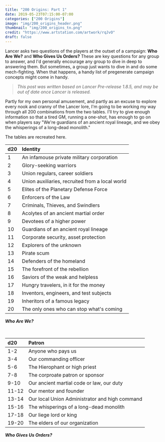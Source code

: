 ```yaml
---
title: "200 Origins: Part 1"
date: 2019-05-23T07:15:00-07:00
categories: ["200 Origins"]
image: "img/200_origins_header.png"
thumbnail: "img/200_origins_tn.png"
credit: "https://www.artstation.com/artwork/rqJvO"
draft: false
---
```


Lancer asks two questions of the players at the outset of a campaign: **Who Are We?** and **Who Gives Us Orders?** These are key questions for any group to answer, and I'd generally encourage any group to dive in deep to answering them. But sometimes, a group just wants to dive in and do some mech-fighting. When that happens, a handy list of pregenerate campaign concepts might come in handy.

<!--more-->
> _This post was written based on Lancer Pre-release 1.8.5, and may be out of date once Lancer is released._

Partly for my own personal amusement, and partly as an excuse to explore every nook and cranny of the Lancer lore, I'm going to be working my way through all 200 combinations from the two tables. I'll try to give enough information so that a tired GM, running a one-shot, has enough to go on when players say "We're guardians of an ancient royal lineage, and we obey the whisperings of a long-dead monolith."

The tables are recreated here.

| d20 | Identity |
|:--|:--|
| 1 | An infamouse private military corporation |
| 2 | Glory-seeking warriors |
| 3 | Union regulars, career soldiers |
| 4 | Union auxiliaries, recruited from a local world |
| 5 | Elites of the Planetary Defense Force |
| 6 | Enforcers of the Law |
| 7 | Criminals, Thieves, and Swindlers |
| 8 | Acolytes of an ancient martial order |
| 9 | Devotees of a higher power |
| 10 | Guardians of an ancient royal lineage |
| 11 | Corporate security, asset protection |
| 12 | Explorers of the unknown |
| 13 | Pirate scum |
| 14 | Defenders of the homeland |
| 15 | The forefront of the rebellion |
| 16 | Saviors of the weak and helpless |
| 17 | Hungry travelers, in it for the money |
| 18 | Inventors, engineers, and test subjects |
| 19 | Inheritors of a famous legacy |
| 20 | The only ones who can stop what's coming |

_**Who Are We?**_

&nbsp;

| d20 | Patron |
|:--|:--|
| 1-2 | Anyone who pays us | 
| 3-4 | Our commanding officer |
| 5-6 | The Hierophant or high priest | 
| 7-8 | The corproate patron or sponsor | 
| 9-10 | Our ancient martial code or law, our duty |
| 11-12 | Our mentor and founder | 
| 13-14 | Our local Union Administrator and high command | 
| 15-16 | The whisperings of a long-dead monolith | 
| 17-18 | Our liege lord or king 
| 19-20 | The elders of our organization

_**Who Gives Us Orders?**_